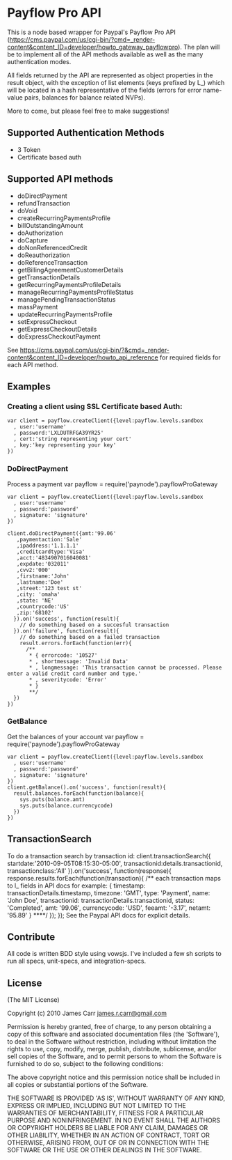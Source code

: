 # Payflow Pro API
This is a node based wrapper for Paypal's Payflow Pro API (https://cms.paypal.com/us/cgi-bin/?cmd=_render-content&content_ID=developer/howto_gateway_payflowpro). The plan will be to implement all of the API methods available as well as the many authentication modes. 

All fields returned by the API are represented as object properties in the result object, with the exception of list elements (keys prefixed by L_) which will be located in a hash representative of the fields (errors for error name-value pairs, balances for balance related NVPs). 

More to come, but please feel free to make suggestions!


## Supported Authentication Methods
 - 3 Token
 - Certificate based auth
 
## Supported API methods
  - doDirectPayment
  - refundTransaction
  - doVoid
  - createRecurringPaymentsProfile
  - billOutstandingAmount
  - doAuthorization
  - doCapture
  - doNonReferencedCredit
  - doReauthorization
  - doReferenceTransaction
  - getBillingAgreementCustomerDetails
  - getTransactionDetails
  - getRecurringPaymentsProfileDetails
  - manageRecurringPaymentsProfileStatus
  - managePendingTransactionStatus
  - massPayment
  - updateRecurringPaymentsProfile
  - setExpressCheckout
  - getExpressCheckoutDetails
  - doExpressCheckoutPayment 

See https://cms.paypal.com/us/cgi-bin/?&cmd=_render-content&content_ID=developer/howto_api_reference for required fields for each API method.
## Examples

### Creating a client using SSL Certificate based Auth:
    var client = payflow.createClient({level:payflow.levels.sandbox
      , user:'username'
      , password:'LXLDUTRFGA39YR25'
      , cert:'string representing your cert'
      , key:'key representing your key'
    })

### DoDirectPayment
Process a payment
    var payflow = require('paynode').payflowProGateway

    var client = payflow.createClient({level:payflow.levels.sandbox
      , user:'username'
      , password:'password'
      , signature: 'signature'
    })

    client.doDirectPayment({amt:'99.06'
       ,paymentaction:'Sale'
       ,ipaddress:'1.1.1.1'
       ,creditcardtype:'Visa'
       ,acct:'4834907016040081'
       ,expdate:'032011'
       ,cvv2:'000'
       ,firstname:'John'
       ,lastname:'Doe'
       ,street:'123 test st'
       ,city: 'omaha'
       ,state: 'NE'
       ,countrycode:'US'
       ,zip:'68102'
      }).on('success', function(result){
        // do something based on a succesful transaction
      }).on('failure', function(result){
        // do something based on a failed transaction
        result.errors.forEach(function(err){
          /**
           * { errorcode: '10527'
           * , shortmessage: 'Invalid Data'
           * , longmessage: 'This transaction cannot be processed. Please enter a valid credit card number and type.'
           * , severitycode: 'Error'
           * }
           **/
      })
    })

### GetBalance
Get the balances of your account
    var payflow = require('paynode').payflowProGateway

    var client = payflow.createClient({level:payflow.levels.sandbox
      , user:'username'
      , password:'password'
      , signature: 'signature'
    })
    client.getBalance().on('success', function(result){
      result.balances.forEach(function(balance){
        sys.puts(balance.amt)
        sys.puts(balance.currencycode)        
      })
    })  
 
## TransactionSearch
To do a transaction search by transaction id:
        client.transactionSearch({
          startdate:'2010-09-05T08:15:30-05:00',
          transactionid:details.transactionid,
          transactionclass:'All'
        }).on('success', function(response){
          response.results.forEach(function(transaction){
            /**
              each transaction maps to l_ fields in API docs
              for example: 
            {
            timestamp: transactionDetails.timestamp,
            timezone: 'GMT',
            type: 'Payment',
            name: 'John Doe',
            transactionid: transactionDetails.transactionid,
            status: 'Completed',
            amt: '99.06',
            currencycode: 'USD',
            feeamt: '-3.17',
            netamt: '95.89'
            }
            ****/ 
          });
        });
See the Paypal API docs for explicit details.


## Contribute
All code is written BDD style using vowsjs. I've included a few sh scripts to run all specs, unit-specs, and integration-specs. 

## License 

(The MIT License)

Copyright (c) 2010 James Carr <james.r.carr@gmail.com>

Permission is hereby granted, free of charge, to any person obtaining
a copy of this software and associated documentation files (the
'Software'), to deal in the Software without restriction, including
without limitation the rights to use, copy, modify, merge, publish,
distribute, sublicense, and/or sell copies of the Software, and to
permit persons to whom the Software is furnished to do so, subject to
the following conditions:

The above copyright notice and this permission notice shall be
included in all copies or substantial portions of the Software.

THE SOFTWARE IS PROVIDED 'AS IS', WITHOUT WARRANTY OF ANY KIND,
EXPRESS OR IMPLIED, INCLUDING BUT NOT LIMITED TO THE WARRANTIES OF
MERCHANTABILITY, FITNESS FOR A PARTICULAR PURPOSE AND NONINFRINGEMENT.
IN NO EVENT SHALL THE AUTHORS OR COPYRIGHT HOLDERS BE LIABLE FOR ANY
CLAIM, DAMAGES OR OTHER LIABILITY, WHETHER IN AN ACTION OF CONTRACT,
TORT OR OTHERWISE, ARISING FROM, OUT OF OR IN CONNECTION WITH THE
SOFTWARE OR THE USE OR OTHER DEALINGS IN THE SOFTWARE.

